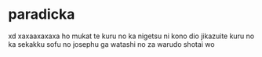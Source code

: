 # paradicka
xd xaxaaxaxaxa
ho mukat te kuru no ka 
nigetsu ni kono dio jikazuite kuru no ka 
sekakku sofu no josephu ga watashi no za warudo 
shotai wo